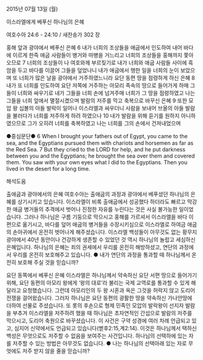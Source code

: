 2015년 07월 13일 (월)

이스라엘에게 베푸신 하나님의 은혜



여호수아 24:6 - 24:10 / 새찬송가 302 장


홍해 앞과 광야에서 베푸신 은혜
6 내가 너희의 조상들을 애굽에서 인도하여 내어 바다에 이르게 한즉 애굽 사람들이 병거와 마병을 거느리고 너희의 조상들을 홍해까지 쫓아오므로 7 너희의 조상들이 나 여호와께 부르짖기로 내가 너희와 애굽 사람들 사이에 흑암을 두고 바다를 이끌어 그들을 덮었나니 내가 애굽에서 행한 일을 너희의 눈이 보았으며 또 너희가 많은 날을 광야에서 거주하였느니라 
요단 동편 땅을 점령하게 하신 은혜
8 내가 또 너희를 인도하여 요단 저쪽에 거주하는 아모리 족속의 땅으로 들어가게 하매 그들이 너희와 싸우기로 내가 그들을 너희 손에 넘겨주매 너희가 그 땅을 점령하였고 나는 그들을 너희 앞에서 멸절시켰으며 
발람의 저주를 막고 축복으로 바꾸신 은혜
9 또한 모압 왕 십볼의 아들 발락이 일어나 이스라엘과 싸우더니 사람을 보내어 브올의 아들 발람을 불러다가 너희를 저주하게 하려 하였으나 10 내가 발람을 위해 듣기를 원하지 아니하였으므로 그가 오히려 너희를 축복하였고 나는 너희를 그의 손에서 건져내었으며 

●중심문단● 6  When I brought your fathers out of Egypt, you came to the sea, and the Egyptians pursued them with chariots and horsemen as far as the Red Sea. 
7 But they cried to the LORD for help, and he put darkness between you and the Egyptians; he brought the sea over them and covered them. You saw with your own eyes what I did to the Egyptians. Then you lived in the desert for a long time.

해석도움




출애굽과 광야에서의 은혜
여호수아는 출애굽의 과정과 광야에서 베푸셨던 하나님의 은혜를 상기시키고 있습니다. 이스라엘이 비록 출애굽에서 성공했다 하더라도 빠르고 막강한 애굽 병거들의 추격에서 벗어나 진정한 자유를 누린다는 것은 사실 불가능한 일이었습니다. 그러나 하나님은 구름 기둥으로 막으시고 홍해를 가르셔서 이스라엘을 바다 이편으로 옮기시고, 바다를 덮어 애굽의 병거들을 수장시키심으로 이스라엘로 하여금 애굽의 손아귀에서 온전히 벗어나게 해주셨습니다. 이스라엘 백성들이 아무것도 없는 황무지 광야에서 40년 동안이나 건강하게 생존할 수 있었던 것 역시 하나님의 놀랍고 세심하신 은혜입니다. 하나님의 은혜는 죄의 권세에서 우리를 온전히 해방하셨고, 연단의 과정에서 우리를 온전히 보호해주고 있습니다.
● 내가 연단의 과정을 통과할 때 하나님께서 온전히 보호해 주실 것을 믿습니까? 

요단 동쪽에서 베푸신 은혜
이스라엘은 하나님께서 약속하신 요단 서편 땅으로 들어가기 위해, 요단 동편의 아모리 왕에게 ‘왕의 대로’라 불리는 국제 교역로를 통과할 수 있게 해달라고 요청했습니다. 그런데 아모리인의 두 왕 시혼과 옥은 그것을 허락지 않고 도리어 전쟁을 걸어왔습니다. 그러자 하나님은 요단 동편의 광활한 땅을 약속하신 가나안땅에 더하여 선물로 주셨습니다. 또 롯의 후손으로 형제 민족인 모압의 발락왕이 선지자 발람을 부추겨 이스라엘을 저주하려 했을 때 하나님은 초자연적인 간섭으로 발람의 저주를 막으시고, 도리어 축원으로 바꾸셨습니다. 이 사건은 구약 성경에 여러 차례 언급되고 있고, 심지어 신약에서도 언급되고 있습니다(벧후2:15,계2:14). 이것은 하나님께서 택하신 백성은 무엇으로도 저주할 수 없음을 보여주는 사건입니다. 하나님의 선택하에 있는 자를 저주할 수 있는 방법은 아무것도 없습니다.
● 나는 하나님의 선택아래 있는 자로 무엇에도 저주 받지 않을 줄을 믿습니까?